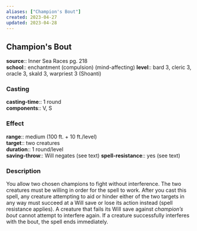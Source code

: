```yaml
---
aliases: ["Champion's Bout"]
created: 2023-04-27
updated: 2023-04-28
---
```


## Champion's Bout

**source**:: Inner Sea Races pg. 218  
**school**:: enchantment (compulsion) (mind-affecting)
**level**:: bard 3, cleric 3, oracle 3, skald 3, warpriest 3 (Shoanti)

### Casting

**casting-time**:: 1 round  
**components**:: V, S

### Effect

**range**:: medium (100 ft. + 10 ft./level)  
**target**:: two creatures  
**duration**:: 1 round/level  
**saving-throw**:: Will negates (see text)
**spell-resistance**:: yes (see text)

### Description

You allow two chosen champions to fight without interference. The two creatures must be willing in order for the spell to work. After you cast this spell, any creature attempting to aid or hinder either of the two targets in any way must succeed at a Will save or lose its action instead (spell resistance applies). A creature that fails its Will save against *champion’s bout* cannot attempt to interfere again. If a creature successfully interferes with the bout, the spell ends immediately.
